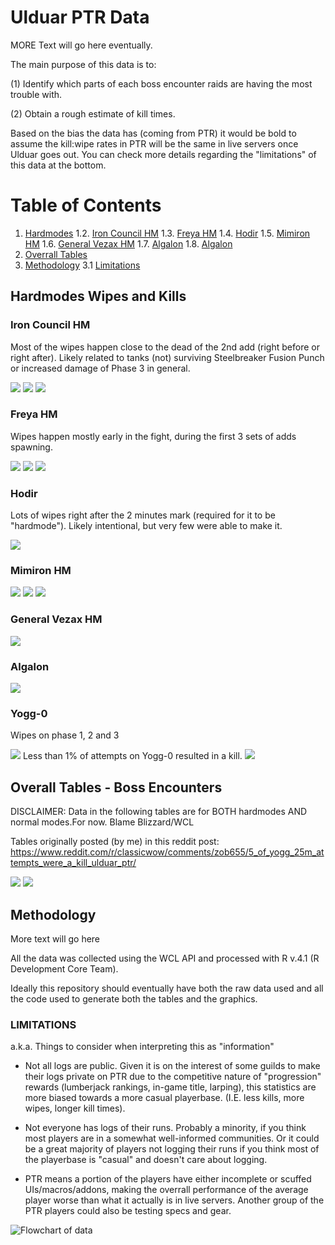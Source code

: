 # Ulduar PTR Data

MORE Text will go here eventually.

The main purpose of this data is to:

(1) Identify which parts of each boss encounter raids are having the most trouble with.

(2) Obtain a rough estimate of kill times.

Based on the bias the data has (coming from PTR) it would be bold to assume the kill:wipe rates in PTR will be the same in live servers once Ulduar goes out. You can check more details regarding the "limitations" of this data at the bottom.

# Table of Contents
1. [Hardmodes](#Hardmodes)
        1.2. [Iron Council HM](#Boss1)
        1.3. [Freya HM](#Boss2)
        1.4. [Hodir](#Boss3)
        1.5. [Mimiron HM](#Boss4)
        1.6. [General Vezax HM](#Boss5)
        1.7. [Algalon](#Boss6)
        1.8. [Algalon](#Boss7)
2. [Overrall Tables](#Tables1)
3. [Methodology](#Methodology)
        3.1 [Limitations](#Limitations)

## Hardmodes Wipes and Kills <a name="Hardmodes"></a>

### Iron Council HM <a name="Boss1"></a>

Most of the wipes happen close to the dead of the 2nd add (right before or right after). Likely related to tanks (not) surviving Steelbreaker Fusion Punch or increased damage of Phase 3 in general.

  <img src="img/Iron Council.png" />
 
  <img src="img/Council Table 1.png" />
  
  <img src="img/Council Table 2.png" />

### Freya HM <a name="Boss2"></a>

Wipes happen mostly early in the fight, during the first 3 sets of adds spawning.

  <img src="img/Freya HM plot1.png"/>
  
  <img src="img/Freya Table 1.png" />
  
  <img src="img/Freya Table 2.png" />

### Hodir <a name="Boss3"></a>

Lots of wipes right after the 2 minutes mark (required for it to be "hardmode"). Likely intentional, but very few were able to make it.

 <img src="img/Hodir plot1.png" />


### Mimiron HM <a name="Boss4"></a>

 <img src="img/mimiron_plot.png" />
  
  <img src="img/Mimiron Table 1.png" />
  
  <img src="img/Mimiron Table 2.png" />

### General Vezax HM <a name="Boss5"></a>

 <img src="img/vez_plot.png" />
 
### Algalon <a name="Boss6"></a>

 <img src="img/Alga_plot.png" />
 
### Yogg-0 <a name="Boss7"></a>

Wipes on phase 1, 2 and 3

 <img src="img/Yogg 0 HM plot1.png" />
 Less than 1% of attempts on Yogg-0 resulted in a kill.
 <img src="img/Yogg Table1.png" />


## Overall Tables - Boss Encounters <a name="Tables1"></a>

DISCLAIMER: Data in the following tables are for BOTH hardmodes AND normal modes.For now.
Blame Blizzard/WCL

Tables originally posted (by me) in this reddit post:
https://www.reddit.com/r/classicwow/comments/zob655/5_of_yogg_25m_attempts_were_a_kill_ulduar_ptr/

 <img src="img/Table1.png" />
 <img src="img/Table2.png" />

## Methodology <a name="Methodology"></a>

More text will go here

All the data was collected using the WCL API and processed with R v.4.1 (R Development Core Team).

Ideally this repository should eventually have both the raw data used and all the code used to generate both the tables and the graphics.

### LIMITATIONS <a name="Limitations"></a>

a.k.a. Things to consider when interpreting this as "information"


- Not all logs are public. Given it is on the interest of some guilds to make their logs private on PTR due to the competitive nature of "progression" rewards (lumberjack rankings, in-game title, larping), this statistics are more biased towards a more casual playerbase. (I.E. less kills, more wipes, longer kill times).


- Not everyone has logs of their runs. Probably a minority, if you think most players are in a somewhat well-informed communities. Or it could be a great majority of players not logging their runs if you think most of the playerbase is "casual" and doesn't care about logging.


- PTR  means a portion of the players have either incomplete or scuffed UIs/macros/addons, making the overrall performance of the average player worse than what it actually is in live servers. Another group of the PTR players could also be testing specs and gear.


![Flowchart of data](img/flowchart.jpeg)

